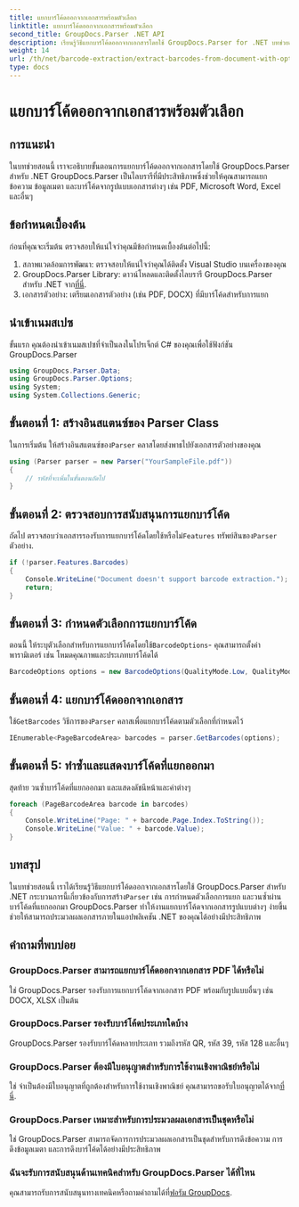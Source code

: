 ```yaml
---
title: แยกบาร์โค้ดออกจากเอกสารพร้อมตัวเลือก
linktitle: แยกบาร์โค้ดออกจากเอกสารพร้อมตัวเลือก
second_title: GroupDocs.Parser .NET API
description: เรียนรู้วิธีแยกบาร์โค้ดออกจากเอกสารโดยใช้ GroupDocs.Parser for .NET บทช่วยสอนที่ครอบคลุมพร้อมตัวอย่างโค้ดและคำถามที่พบบ่อย
weight: 14
url: /th/net/barcode-extraction/extract-barcodes-from-document-with-options/
type: docs
---
```

# แยกบาร์โค้ดออกจากเอกสารพร้อมตัวเลือก

## การแนะนำ
ในบทช่วยสอนนี้ เราจะอธิบายขั้นตอนการแยกบาร์โค้ดออกจากเอกสารโดยใช้ GroupDocs.Parser สำหรับ .NET GroupDocs.Parser เป็นไลบรารีที่มีประสิทธิภาพซึ่งช่วยให้คุณสามารถแยกข้อความ ข้อมูลเมตา และบาร์โค้ดจากรูปแบบเอกสารต่างๆ เช่น PDF, Microsoft Word, Excel และอื่นๆ
## ข้อกำหนดเบื้องต้น
ก่อนที่คุณจะเริ่มต้น ตรวจสอบให้แน่ใจว่าคุณมีข้อกำหนดเบื้องต้นต่อไปนี้:
1. สภาพแวดล้อมการพัฒนา: ตรวจสอบให้แน่ใจว่าคุณได้ติดตั้ง Visual Studio บนเครื่องของคุณ
2.  GroupDocs.Parser Library: ดาวน์โหลดและติดตั้งไลบรารี GroupDocs.Parser สำหรับ .NET จาก[ที่นี่](https://releases.groupdocs.com/parser/net/).
3. เอกสารตัวอย่าง: เตรียมเอกสารตัวอย่าง (เช่น PDF, DOCX) ที่มีบาร์โค้ดสำหรับการแยก

## นำเข้าเนมสเปซ
ขั้นแรก คุณต้องนำเข้าเนมสเปซที่จำเป็นลงในโปรเจ็กต์ C# ของคุณเพื่อใช้ฟังก์ชัน GroupDocs.Parser
```csharp
using GroupDocs.Parser.Data;
using GroupDocs.Parser.Options;
using System;
using System.Collections.Generic;
```
## ขั้นตอนที่ 1: สร้างอินสแตนซ์ของ Parser Class
 ในการเริ่มต้น ให้สร้างอินสแตนซ์ของ`Parser` คลาสโดยส่งพาธไปยังเอกสารตัวอย่างของคุณ
```csharp
using (Parser parser = new Parser("YourSampleFile.pdf"))
{
    // รหัสที่จะเพิ่มในขั้นตอนถัดไป
}
```
## ขั้นตอนที่ 2: ตรวจสอบการสนับสนุนการแยกบาร์โค้ด
 ถัดไป ตรวจสอบว่าเอกสารรองรับการแยกบาร์โค้ดโดยใช้หรือไม่`Features` ทรัพย์สินของ`Parser` ตัวอย่าง.
```csharp
if (!parser.Features.Barcodes)
{
    Console.WriteLine("Document doesn't support barcode extraction.");
    return;
}
```
## ขั้นตอนที่ 3: กำหนดตัวเลือกการแยกบาร์โค้ด
 ตอนนี้ ให้ระบุตัวเลือกสำหรับการแยกบาร์โค้ดโดยใช้`BarcodeOptions`- คุณสามารถตั้งค่าพารามิเตอร์ เช่น โหมดคุณภาพและประเภทบาร์โค้ดได้
```csharp
BarcodeOptions options = new BarcodeOptions(QualityMode.Low, QualityMode.Low, "QR");
```
## ขั้นตอนที่ 4: แยกบาร์โค้ดออกจากเอกสาร
 ใช้`GetBarcodes` วิธีการของ`Parser` คลาสเพื่อแยกบาร์โค้ดตามตัวเลือกที่กำหนดไว้
```csharp
IEnumerable<PageBarcodeArea> barcodes = parser.GetBarcodes(options);
```
## ขั้นตอนที่ 5: ทำซ้ำและแสดงบาร์โค้ดที่แยกออกมา
สุดท้าย วนซ้ำบาร์โค้ดที่แยกออกมา และแสดงดัชนีหน้าและค่าต่างๆ
```csharp
foreach (PageBarcodeArea barcode in barcodes)
{
    Console.WriteLine("Page: " + barcode.Page.Index.ToString());
    Console.WriteLine("Value: " + barcode.Value);
}
```

## บทสรุป
 ในบทช่วยสอนนี้ เราได้เรียนรู้วิธีแยกบาร์โค้ดออกจากเอกสารโดยใช้ GroupDocs.Parser สำหรับ .NET กระบวนการนี้เกี่ยวข้องกับการสร้าง`Parser` เช่น การกำหนดตัวเลือกการแยก และวนซ้ำผ่านบาร์โค้ดที่แยกออกมา GroupDocs.Parser ทำให้งานแยกบาร์โค้ดจากเอกสารรูปแบบต่างๆ ง่ายขึ้น ช่วยให้สามารถประมวลผลเอกสารภายในแอปพลิเคชัน .NET ของคุณได้อย่างมีประสิทธิภาพ

## คำถามที่พบบ่อย
### GroupDocs.Parser สามารถแยกบาร์โค้ดออกจากเอกสาร PDF ได้หรือไม่
ใช่ GroupDocs.Parser รองรับการแยกบาร์โค้ดจากเอกสาร PDF พร้อมกับรูปแบบอื่นๆ เช่น DOCX, XLSX เป็นต้น
### GroupDocs.Parser รองรับบาร์โค้ดประเภทใดบ้าง
GroupDocs.Parser รองรับบาร์โค้ดหลายประเภท รวมถึงรหัส QR, รหัส 39, รหัส 128 และอื่นๆ
### GroupDocs.Parser ต้องมีใบอนุญาตสำหรับการใช้งานเชิงพาณิชย์หรือไม่
 ใช่ จำเป็นต้องมีใบอนุญาตที่ถูกต้องสำหรับการใช้งานเชิงพาณิชย์ คุณสามารถขอรับใบอนุญาตได้จาก[ที่นี่](https://purchase.groupdocs.com/buy).
### GroupDocs.Parser เหมาะสำหรับการประมวลผลเอกสารเป็นชุดหรือไม่
ใช่ GroupDocs.Parser สามารถจัดการการประมวลผลเอกสารเป็นชุดสำหรับการดึงข้อความ การดึงข้อมูลเมตา และการดึงบาร์โค้ดได้อย่างมีประสิทธิภาพ
### ฉันจะรับการสนับสนุนด้านเทคนิคสำหรับ GroupDocs.Parser ได้ที่ไหน
 คุณสามารถรับการสนับสนุนทางเทคนิคหรือถามคำถามได้ที่[ฟอรัม GroupDocs](https://forum.groupdocs.com/c/parser/17).